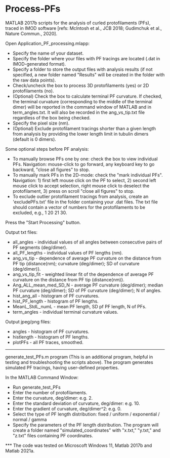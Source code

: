 # Process-PFs

MATLAB 2017b scripts for the analysis of curled protofilaments (PFs), traced in IMOD software [refs: McIntosh et al., JCB 2018; Gudimchuk et al., Nature Commun., 2020].

Open Application_PF_processing.mlapp:

- Specify the name of your dataset.
- Specify the folder where your files with PF tracings are located (.dat in IMOD-generated format).
- Specify a folder to store the output files with analysis results (if not specified, a new folder named "Results" will be created in the folder with the raw data points).
- Check/uncheck the box to process 3D protofilaments (yes) or 2D protofilaments (no).
- (Optional) Check the box to calculate terminal PF curvature. If checked, the terminal curvature (corresponding to the middle of the terminal dimer) will be reported in the command window of MATLAB and in term_angles.txt. It will also be recorded in the ang_vs_tip.txt file regardless of the box being checked.
- Specify the pixel size (nm).
- (Optional) Exclude protofilament tracings shorter than a given length from analysis by providing the lower length limit in tubulin dimers (default is 0 dimers).

Some optional steps before PF analysis:
- To manually browse PFs one by one: check the box to view individual PFs. Navigation: mouse-click to go forward, any keyboard key to go backward, "close all figures" to stop.
- To manually mark PFs in the 2D-mode: check the "mark individual PFs". Navigation: 1) first left mouse click on the PF to select, 2) second left mouse click to accept selection, right mouse click to deselect the protofilament, 3) press on scroll "close all figures" to stop.
- To exclude outlier protofilament tracings from analysis, create an 'excludePFs.txt' file in the folder containing your .dat files. The txt file should contain a vector of numbers for the protofilaments to be excluded, e.g., 1 20 21 30.

Press the "Start Processing" button.

Output txt files:
- all_angles - individual values of all angles between consecutive pairs of PF segments (deg/dimer).
- all_PF_lengths - individual values of PF lengths (nm).
- ang_vs_tip - dependence of average PF curvature on the distance from PF tip {distance(nm); curvature (deg/dimer); SD of curvature (deg/dimer)}.
- ang_vs_tip_fit - weighted linear fit of the dependence of average PF curvature on the distance from PF tip {distance(nm)}.
- Ang_ALL_mean_med_SD_N - average PF curvature (deg/dimer); median PF curvature (deg/dimer); SD of PF curvature (deg/dimer); N of angles.
- hist_ang_all - histogram of PF curvatures.
- hist_PF_length - histogram of PF lengths.
- MeanL_StdL_numL - mean PF length, SD pf PF length, N of PFs.
- term_angles - individual terminal curvature values.

Output jpeg/png files:
- angles - histogram of PF curvatures.
- histlength - histogram of PF lengths.
- plotPFs - all PF traces, smoothed.

--------------------------------------------------------------------
generate_test_PFs.m program
(This is an additional program, helpful in testing and troubleshooting the scripts above).
The program generates simulated PF tracings, having user-defined properties.

In the MATLAB Command Window:
- Run generate_test_PFs
- Enter the number of protofilaments.
- Enter the curvature, deg/dimer: e.g. 2.
- Enter the standard deviation of curvature, deg/dimer: e.g. 10.
- Enter the gradient of curvature, deg/dimer^2: e.g. 0.
- Select the type of PF length distribution: fixed / uniform / exponential / normal / gamma
- Specify the parameters of the PF length distribution.
The program will create a folder named "simulated_coordinates" with "x.txt," "y.txt," and "z.txt" files containing PF coordinates.

*** The code was tested on Microscoft Windows 11, Matlab 2017b and Matlab 2021a.
